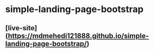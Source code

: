 # simple-landing-page-bootstrap

## [live-site] (https://mdmehedi121888.github.io/simple-landing-page-bootstrap/)
